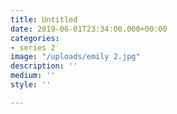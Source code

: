 ```yaml
---
title: Untitled
date: 2019-06-01T23:34:00.000+00:00
categories:
- series 2
image: "/uploads/emily 2.jpg"
description: ''
medium: ''
style: ''

---
```

